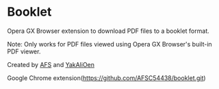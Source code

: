 # Booklet
Opera GX Browser extension to download PDF files to a booklet format. 

Note: Only works for PDF files viewed using Opera GX Browser's built-in PDF viewer.

Created by [AFS](https://github.com/AFSC54438) and [YakAliOen](https://github.com/YakAliOen)

Google Chrome extension(https://github.com/AFSC54438/booklet.git)
